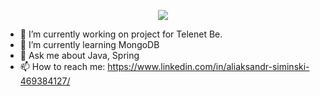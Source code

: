 <p align="center"><img src="https://i.imgur.com/A6bWGFl.gif"/></p>

- 🔭 I’m currently working on project for Telenet Be.
- 🌱 I’m currently learning MongoDB
- 💬 Ask me about Java, Spring
- 📫 How to reach me: https://www.linkedin.com/in/aliaksandr-siminski-469384127/

<!--
**ALXSIMINSKI/ALXSIMINSKI** is a ✨ _special_ ✨ repository because its `README.md` (this file) appears on your GitHub profile.

Here are some ideas to get you started:

- 🔭 I’m currently working on ...
- 🌱 I’m currently learning ...
- 👯 I’m looking to collaborate on ...
- 🤔 I’m looking for help with ...
- 💬 Ask me about ...
- 📫 How to reach me: ...
- 😄 Pronouns: ...
- ⚡ Fun fact: ...
-->
